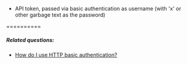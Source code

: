 - API token, passed via basic authentication as username (with 'x' or other garbage text as the password)

==========

##### Related questions:
- [How do I use HTTP basic authentication?](/topics#http-basic-authentication)